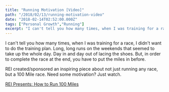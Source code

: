 ```yaml
---
title: "Running Motivation [Video]"
path: "/2018/02/13/running-motivation-video"
date: "2018-02-14T02:52:00.000Z"
tags: ["Personal Growth","Running"]
excerpt: "I can't tell you how many times, when I was training for a race, I didn't want to do the training plan. Long, long runs on the weekends that seemed to take up the whole day. Day in and day out of..."
---
```


I can't tell you how many times, when I was training for a race, I didn't want to do the training plan. Long, long runs on the weekends that seemed to take up the whole day. Day in and day out of lacing the shoes. But, in order to complete the race at the end, you have to put the miles in before.

REI created/sponsored an inspiring piece about not just running any race, but a 100 Mile race. Need some motivation? Just watch.

[REI Presents: How to Run 100 Miles](https://www.rei.com/blog/run/how-to-run-a-100-miles)
